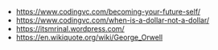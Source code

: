 - https://www.codingvc.com/becoming-your-future-self/
- https://www.codingvc.com/when-is-a-dollar-not-a-dollar/
- https://itsmrinal.wordpress.com/
- https://en.wikiquote.org/wiki/George_Orwell
